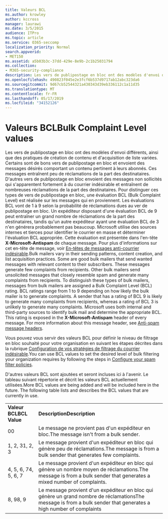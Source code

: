 ```yaml
---
title: Valeurs BCL
ms.author: krowley
author: kccross
manager: laurawi
ms.date: 3/5/2015
audience: ITPro
ms.topic: article
ms.service: O365-seccomp
localization_priority: Normal
search.appverid:
- MET150
ms.assetid: a5b03b3c-37dd-429e-8e9b-2c1b25031794
ms.collection:
- M365-security-compliance
description: Les vers de publipostage en bloc ont des modèles d'envoi différents, ainsi que des pratiques de création de contenu et d'acquisition de liste variées. Certains sont de bons vers de publipostage en bloc et envoient des messages désirés comportant un contenu pertinent à leurs abonnés. Ces messages entraînent peu de réclamations de la part des destinataires. D'autres vers de publipostage en bloc envoient des messages non sollicités qui s'apparentent fortement à du courrier indésirable et entraînent de nombreuses réclamations de la part des destinataires. Pour distinguer ces types de vers de publipostage en bloc, une évaluation BCL (Bulk Complaint Level) est réalisée sur les messages qui en proviennent. Les évaluations BCL vont de 1 à 9 selon la probabilité de réclamations dues au ver de publipostage en bloc. Un expéditeur disposant d'une évaluation BCL de 9 peut entraîner un grand nombre de réclamations de la part des destinataires, tandis qu'un autre expéditeur ayant une évaluation BCL de 3 n'en générera probablement pas beaucoup. Microsoft utilise des sources internes et tierces pour identifier le courrier en masse et déterminer l'évaluation BCL appropriée. Cette évaluation est présentée dans l'en-tête X-Microsoft-Antispam de chaque message. Pour plus d'informations sur cet en-tête de message, voir En-têtes de messages anti-courrier indésirable.
ms.openlocfilehash: 490823f045e2e3fcf6b537d9717ab12abc323da6
ms.sourcegitcommit: 9d67cb52544321a430343d39eb336112c1a11d35
ms.translationtype: MT
ms.contentlocale: fr-FR
ms.lasthandoff: 05/17/2019
ms.locfileid: "34152126"
---
```

# <a name="bulk-complaint-level-values"></a><span data-ttu-id="7e8ce-112">Valeurs BCL</span><span class="sxs-lookup"><span data-stu-id="7e8ce-112">Bulk Complaint Level values</span></span>

<span data-ttu-id="7e8ce-p102">Les vers de publipostage en bloc ont des modèles d'envoi différents, ainsi que des pratiques de création de contenu et d'acquisition de liste variées. Certains sont de bons vers de publipostage en bloc et envoient des messages désirés comportant un contenu pertinent à leurs abonnés. Ces messages entraînent peu de réclamations de la part des destinataires. D'autres vers de publipostage en bloc envoient des messages non sollicités qui s'apparentent fortement à du courrier indésirable et entraînent de nombreuses réclamations de la part des destinataires. Pour distinguer ces types de vers de publipostage en bloc, une évaluation BCL (Bulk Complaint Level) est réalisée sur les messages qui en proviennent. Les évaluations BCL vont de 1 à 9 selon la probabilité de réclamations dues au ver de publipostage en bloc. Un expéditeur disposant d'une évaluation BCL de 9 peut entraîner un grand nombre de réclamations de la part des destinataires, tandis qu'un autre expéditeur ayant une évaluation BCL de 3 n'en générera probablement pas beaucoup. Microsoft utilise des sources internes et tierces pour identifier le courrier en masse et déterminer l'évaluation BCL appropriée. Cette évaluation est présentée dans l'en-tête **X-Microsoft-Antispam** de chaque message. Pour plus d'informations sur cet en-tête de message, voir [En-têtes de messages anti-courrier indésirable](anti-spam-message-headers.md).</span><span class="sxs-lookup"><span data-stu-id="7e8ce-p102">Bulk mailers vary in their sending patterns, content creation, and list acquisition practices. Some are good bulk mailers that send wanted messages with relevant content to their subscribers. These messages generate few complaints from recipients. Other bulk mailers send unsolicited messages that closely resemble spam and generate many complaints from recipients. To distinguish these types of bulk mailers, messages from bulk mailers are assigned a Bulk Complaint Level (BCL) rating. BCL ratings range from 1 to 9 depending on how likely the bulk mailer is to generate complaints. A sender that has a rating of BCL 9 is likely to generate many complaints from recipients, whereas a rating of BCL 3 is unlikely to generate many complaints. Microsoft uses both internal and third-party sources to identify bulk mail and determine the appropriate BCL. This rating is exposed in the **X-Microsoft-Antispam** header of every message. For more information about this message header, see [Anti-spam message headers](anti-spam-message-headers.md).</span></span> 
  
<span data-ttu-id="7e8ce-123">Vous pouvez vous servir des valeurs BCL pour définir le niveau de filtrage en bloc souhaité pour votre organisation en suivant les étapes décrites dans la rubrique [Configuration de vos stratégies de filtrage du courrier indésirable](configure-your-spam-filter-policies.md).</span><span class="sxs-lookup"><span data-stu-id="7e8ce-123">You can use BCL values to set the desired level of bulk filtering your organization requires by following the steps in [Configure your spam filter policies](configure-your-spam-filter-policies.md).</span></span>
  
<span data-ttu-id="7e8ce-p103">D'autres valeurs BCL sont ajoutées et seront incluses ici à l'avenir. Le tableau suivant répertorie et décrit les valeurs BCL actuellement utilisées.</span><span class="sxs-lookup"><span data-stu-id="7e8ce-p103">More BCL values are being added and will be included here in the future. The following table lists and describes the BCL values that are currently in use.</span></span>
  
|||
|:-----|:-----|
|<span data-ttu-id="7e8ce-126">**Valeur BCL**</span><span class="sxs-lookup"><span data-stu-id="7e8ce-126">**BCL Value**</span></span> <br/> |<span data-ttu-id="7e8ce-127">**Description**</span><span class="sxs-lookup"><span data-stu-id="7e8ce-127">**Description**</span></span> <br/> |
|<span data-ttu-id="7e8ce-128">0</span><span class="sxs-lookup"><span data-stu-id="7e8ce-128">0</span></span>  <br/> |<span data-ttu-id="7e8ce-129">Le message ne provient pas d'un expéditeur en bloc.</span><span class="sxs-lookup"><span data-stu-id="7e8ce-129">The message isn't from a bulk sender.</span></span>  <br/> |
|<span data-ttu-id="7e8ce-130">1, 2, 3</span><span class="sxs-lookup"><span data-stu-id="7e8ce-130">1, 2, 3</span></span>  <br/> |<span data-ttu-id="7e8ce-131">Le message provient d'un expéditeur en bloc qui génère peu de réclamations.</span><span class="sxs-lookup"><span data-stu-id="7e8ce-131">The message is from a bulk sender that generates few complaints.</span></span>  <br/> |
|<span data-ttu-id="7e8ce-132">4, 5, 6, 7</span><span class="sxs-lookup"><span data-stu-id="7e8ce-132">4, 5, 6, 7</span></span>  <br/> |<span data-ttu-id="7e8ce-133">Le message provient d'un expéditeur en bloc qui génère un nombre moyen de réclamations.</span><span class="sxs-lookup"><span data-stu-id="7e8ce-133">The message is from a bulk sender that generates a mixed number of complaints.</span></span>  <br/> |
|<span data-ttu-id="7e8ce-134">8, 9</span><span class="sxs-lookup"><span data-stu-id="7e8ce-134">8, 9</span></span>  <br/> |<span data-ttu-id="7e8ce-135">Le message provient d'un expéditeur en bloc qui génère un grand nombre de réclamations</span><span class="sxs-lookup"><span data-stu-id="7e8ce-135">The message is from a bulk sender that generates a high number of complaints</span></span>  <br/> |
   

